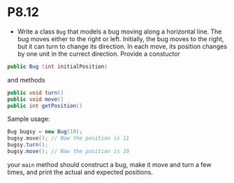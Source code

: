 # P8.12
* Write a class ``Bug`` that models a bug moving along a horizontal line. The bug moves
either to the right or left. Initially, the bug moves to the right, but it can turn
to change its direction. In each move, its position changes by one unit in the currect direction. Provide a constuctor
```Java
public Bug (int initialPosition)
```
and methods
```Java
public void turn()
public void move()
public int getPosition()
```
Sample usage:
```Java
Bug bugsy = new Bug(10);
bugsy.move(); // Now the position is 11
bugsy.turn();
bugsy.move(); // Now the position is 10
```
your ``main`` method should construct a bug, make it move and turn a few times, and print the actual and expected positions.

